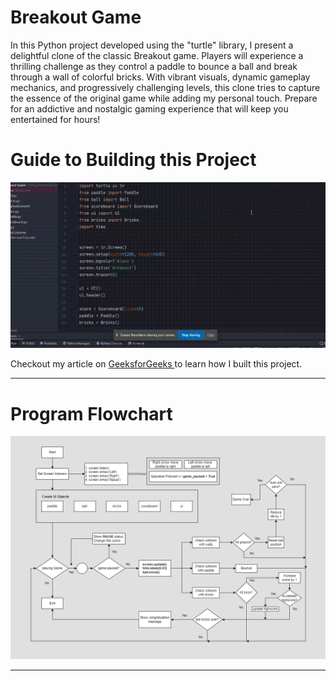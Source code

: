 # Breakout Game
In this Python project developed using the "turtle" library, I present a delightful clone of the classic Breakout game. Players will experience a thrilling challenge as they control a paddle to bounce a ball and break through a wall of colorful bricks. With vibrant visuals, dynamic gameplay mechanics, and progressively challenging levels, this clone tries to capture the essence of the original game while adding my personal touch. Prepare for an addictive and nostalgic gaming experience that will keep you entertained for hours!

<h1> Guide to Building this Project </h1>

<div>
  <img src="./breakout.gif" alt="Code Output">
</div>

<p> 
Checkout my article on <a href="https://www.geeksforgeeks.org/create-breakout-game-using-python/" target="_blank"> GeeksforGeeks </a> to learn how I built this project. 
</p>

<hr>

<div>
  <h1> Program Flowchart </h1>
  <img src="./Breakout Game Flowchart.png" alt="Program Flowchart">
</div>

<hr>
